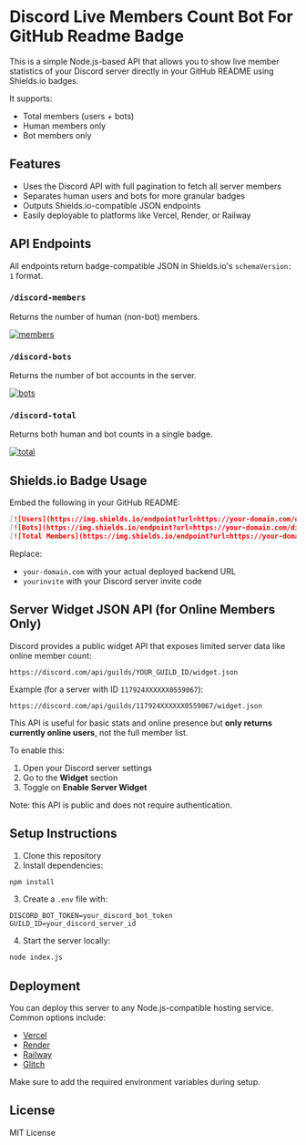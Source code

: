 # Discord Live Members Count Bot For GitHub Readme Badge

This is a simple Node.js-based API that allows you to show live member statistics of your Discord server directly in your GitHub README using Shields.io badges.

It supports:

* Total members (users + bots)
* Human members only
* Bot members only

## Features

* Uses the Discord API with full pagination to fetch all server members
* Separates human users and bots for more granular badges
* Outputs Shields.io-compatible JSON endpoints
* Easily deployable to platforms like Vercel, Render, or Railway

## API Endpoints

All endpoints return badge-compatible JSON in Shields.io's `schemaVersion: 1` format.

### `/discord-members`

Returns the number of human (non-bot) members.

[![members](https://sturdy-engine-56qwx6rg65j3v9gx-3000.app.github.dev/api/discord-members?guildId=1179245642770559067)](https://discord.gg/MhZn5Nc39h)


### `/discord-bots`

Returns the number of bot accounts in the server.

[![bots](https://img.shields.io/endpoint?url=https://discord-live-members-count-bot.vercel.app/api/discord-bots?guildId=1179245642770559067)](https://discord.gg/YOUR_INVITE)


### `/discord-total`

Returns both human and bot counts in a single badge.

[![total](https://img.shields.io/endpoint?url=https://discord-live-members-count-bot.vercel.app/api/discord-total?guildId=1179245642770559067)](https://discord.gg/YOUR_INVITE)


## Shields.io Badge Usage

Embed the following in your GitHub README:

```md
[![Users](https://img.shields.io/endpoint?url=https://your-domain.com/discord-members)](https://discord.gg/yourinvite)
[![Bots](https://img.shields.io/endpoint?url=https://your-domain.com/discord-bots)](https://discord.gg/yourinvite)
[![Total Members](https://img.shields.io/endpoint?url=https://your-domain.com/discord-total)](https://discord.gg/yourinvite)
```

Replace:

* `your-domain.com` with your actual deployed backend URL
* `yourinvite` with your Discord server invite code

## Server Widget JSON API (for Online Members Only)

Discord provides a public widget API that exposes limited server data like online member count:

```
https://discord.com/api/guilds/YOUR_GUILD_ID/widget.json
```

Example (for a server with ID `117924XXXXXX0559067`):

```
https://discord.com/api/guilds/117924XXXXXX0559067/widget.json
```

This API is useful for basic stats and online presence but **only returns currently online users**, not the full member list.

To enable this:

1. Open your Discord server settings
2. Go to the **Widget** section
3. Toggle on **Enable Server Widget**

Note: this API is public and does not require authentication.

## Setup Instructions

1. Clone this repository
2. Install dependencies:

```bash
npm install
```

3. Create a `.env` file with:

```env
DISCORD_BOT_TOKEN=your_discord_bot_token
GUILD_ID=your_discord_server_id
```

4. Start the server locally:

```bash
node index.js
```

## Deployment

You can deploy this server to any Node.js-compatible hosting service. Common options include:

* [Vercel](https://vercel.com/)
* [Render](https://render.com/)
* [Railway](https://railway.app/)
* [Glitch](https://glitch.com/)

Make sure to add the required environment variables during setup.

## License

MIT License
